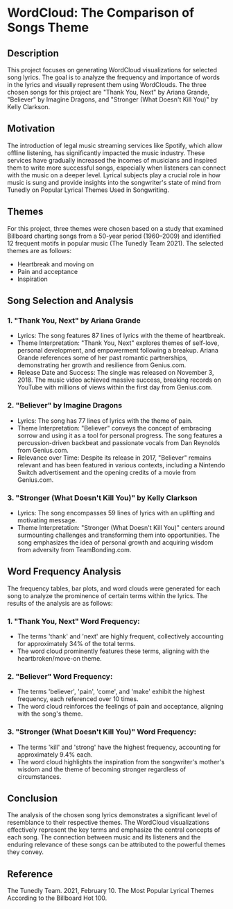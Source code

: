 # WordCloud: The Comparison of Songs Theme
## Description
This project focuses on generating WordCloud visualizations for selected song lyrics. The goal is to analyze the frequency and importance of words in the lyrics and visually represent them using WordClouds. The three chosen songs for this project are "Thank You, Next" by Ariana Grande, "Believer" by Imagine Dragons, and "Stronger (What Doesn't Kill You)" by Kelly Clarkson.

## Motivation
The introduction of legal music streaming services like Spotify, which allow offline listening, has significantly impacted the music industry. These services have gradually increased the incomes of musicians and inspired them to write more successful songs, especially when listeners can connect with the music on a deeper level. Lyrical subjects play a crucial role in how music is sung and provide insights into the songwriter's state of mind from Tunedly on Popular Lyrical Themes Used in Songwriting.

## Themes
For this project, three themes were chosen based on a study that examined Billboard charting songs from a 50-year period (1960–2009) and identified 12 frequent motifs in popular music (The Tunedly Team 2021). The selected themes are as follows:
- Heartbreak and moving on
- Pain and acceptance
- Inspiration

## Song Selection and Analysis
### 1. "Thank You, Next" by Ariana Grande
- Lyrics: The song features 87 lines of lyrics with the theme of heartbreak.
- Theme Interpretation: "Thank You, Next" explores themes of self-love, personal development, and empowerment following a breakup. Ariana Grande references some of her past romantic partnerships, demonstrating her growth and resilience from Genius.com.
- Release Date and Success: The single was released on November 3, 2018. The music video achieved massive success, breaking records on YouTube with millions of views within the first day from Genius.com.

### 2. "Believer" by Imagine Dragons
- Lyrics: The song has 77 lines of lyrics with the theme of pain.
- Theme Interpretation: "Believer" conveys the concept of embracing sorrow and using it as a tool for personal progress. The song features a percussion-driven backbeat and passionate vocals from Dan Reynolds from Genius.com.
- Relevance over Time: Despite its release in 2017, "Believer" remains relevant and has been featured in various contexts, including a Nintendo Switch advertisement and the opening credits of a movie from Genius.com.

### 3. "Stronger (What Doesn't Kill You)" by Kelly Clarkson
- Lyrics: The song encompasses 59 lines of lyrics with an uplifting and motivating message.
- Theme Interpretation: "Stronger (What Doesn't Kill You)" centers around surmounting challenges and transforming them into opportunities. The song emphasizes the idea of personal growth and acquiring wisdom from adversity from TeamBonding.com.

## Word Frequency Analysis
The frequency tables, bar plots, and word clouds were generated for each song to analyze the prominence of certain terms within the lyrics. The results of the analysis are as follows:

### 1. "Thank You, Next" Word Frequency:
- The terms 'thank' and 'next' are highly frequent, collectively accounting for approximately 34% of the total terms.
- The word cloud prominently features these terms, aligning with the heartbroken/move-on theme.

### 2. "Believer" Word Frequency:
- The terms 'believer', 'pain', 'come', and 'make' exhibit the highest frequency, each referenced over 10 times.
- The word cloud reinforces the feelings of pain and acceptance, aligning with the song's theme.

### 3. "Stronger (What Doesn't Kill You)" Word Frequency:
- The terms 'kill' and 'strong' have the highest frequency, accounting for approximately 9.4% each.
- The word cloud highlights the inspiration from the songwriter's mother's wisdom and the theme of becoming stronger regardless of circumstances.

## Conclusion
The analysis of the chosen song lyrics demonstrates a significant level of resemblance to their respective themes. The WordCloud visualizations effectively represent the key terms and emphasize the central concepts of each song. The connection between music and its listeners and the enduring relevance of these songs can be attributed to the powerful themes they convey.

## Reference
The Tunedly Team. 2021, February 10. The Most Popular Lyrical Themes According to the Billboard Hot 100.

